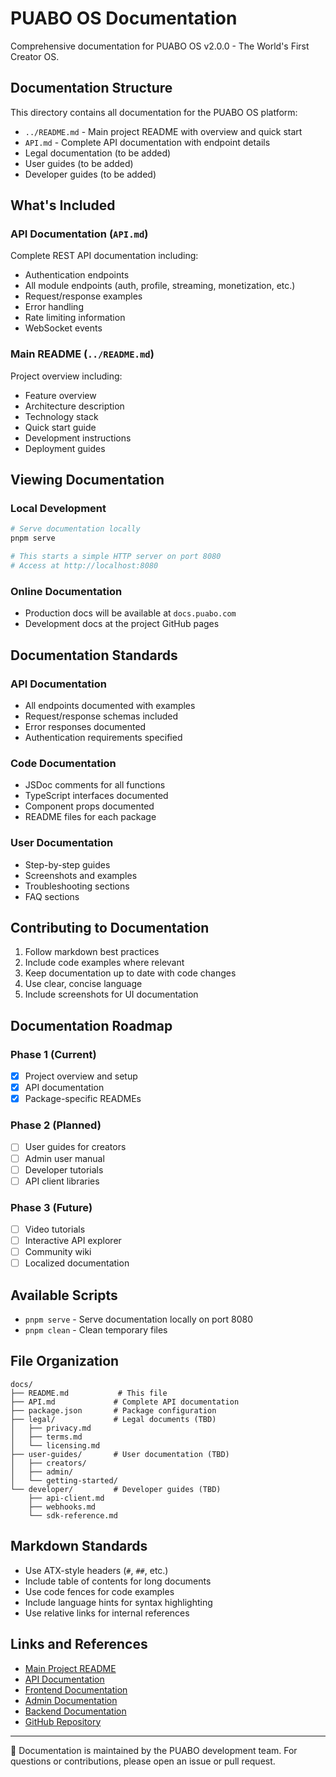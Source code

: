 # PUABO OS Documentation

Comprehensive documentation for PUABO OS v2.0.0 - The World's First Creator OS.

## Documentation Structure

This directory contains all documentation for the PUABO OS platform:

- `../README.md` - Main project README with overview and quick start
- `API.md` - Complete API documentation with endpoint details
- Legal documentation (to be added)
- User guides (to be added)
- Developer guides (to be added)

## What's Included

### API Documentation (`API.md`)
Complete REST API documentation including:
- Authentication endpoints
- All module endpoints (auth, profile, streaming, monetization, etc.)
- Request/response examples
- Error handling
- Rate limiting information
- WebSocket events

### Main README (`../README.md`)
Project overview including:
- Feature overview
- Architecture description
- Technology stack
- Quick start guide
- Development instructions
- Deployment guides

## Viewing Documentation

### Local Development
```bash
# Serve documentation locally
pnpm serve

# This starts a simple HTTP server on port 8080
# Access at http://localhost:8080
```

### Online Documentation
- Production docs will be available at `docs.puabo.com`
- Development docs at the project GitHub pages

## Documentation Standards

### API Documentation
- All endpoints documented with examples
- Request/response schemas included
- Error responses documented
- Authentication requirements specified

### Code Documentation
- JSDoc comments for all functions
- TypeScript interfaces documented
- Component props documented
- README files for each package

### User Documentation
- Step-by-step guides
- Screenshots and examples
- Troubleshooting sections
- FAQ sections

## Contributing to Documentation

1. Follow markdown best practices
2. Include code examples where relevant
3. Keep documentation up to date with code changes
4. Use clear, concise language
5. Include screenshots for UI documentation

## Documentation Roadmap

### Phase 1 (Current)
- [x] Project overview and setup
- [x] API documentation
- [x] Package-specific READMEs

### Phase 2 (Planned)
- [ ] User guides for creators
- [ ] Admin user manual
- [ ] Developer tutorials
- [ ] API client libraries

### Phase 3 (Future)
- [ ] Video tutorials
- [ ] Interactive API explorer
- [ ] Community wiki
- [ ] Localized documentation

## Available Scripts

- `pnpm serve` - Serve documentation locally on port 8080
- `pnpm clean` - Clean temporary files

## File Organization

```
docs/
├── README.md           # This file
├── API.md             # Complete API documentation
├── package.json       # Package configuration
├── legal/             # Legal documents (TBD)
│   ├── privacy.md
│   ├── terms.md
│   └── licensing.md
├── user-guides/       # User documentation (TBD)
│   ├── creators/
│   ├── admin/
│   └── getting-started/
└── developer/         # Developer guides (TBD)
    ├── api-client.md
    ├── webhooks.md
    └── sdk-reference.md
```

## Markdown Standards

- Use ATX-style headers (`#`, `##`, etc.)
- Include table of contents for long documents
- Use code fences for code examples
- Include language hints for syntax highlighting
- Use relative links for internal references

## Links and References

- [Main Project README](../README.md)
- [API Documentation](./API.md)
- [Frontend Documentation](../frontend/README.md)
- [Admin Documentation](../admin/README.md)
- [Backend Documentation](../backend/README.md)
- [GitHub Repository](https://github.com/Puabo20/PUABO-OS-V200)

---

📝 Documentation is maintained by the PUABO development team.
For questions or contributions, please open an issue or pull request.